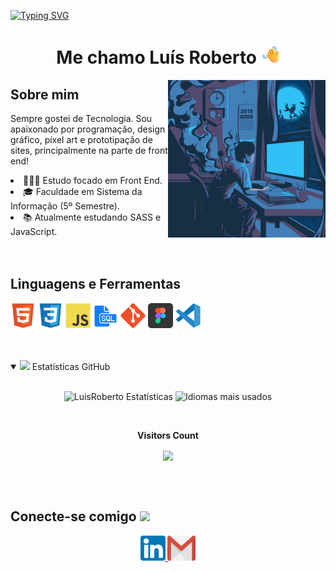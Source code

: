 [![Typing SVG](https://readme-typing-svg.demolab.com?font=Roboto+Mono&weight=700&size=30&pause=1000&color=00D2FF&center=verdadeiro&vCenter=verdadeiro&repeat=verdadeiro&width=450&lines=Ol%C3%A1%2C+Sejam+Bem+vindos(as))](https://git.io/typing-svg)

## <h1 align="center">Me chamo Luís Roberto <img src="assets/emoji-hi.png" width="30px"></h1>
<img align="right" width="50%" src="assets/thumb.jpg">
 
 ## <h2>Sobre mim</h2>
  <p>Sempre gostei de Tecnologia. Sou apaixonado por programação, design gráfico, píxel art e prototipação de sites, principalmente na parte de front end!</p>
  <li> 👨🏻‍💻 Estudo focado em Front End.</li>
  <li> 🎓 Faculdade em Sistema da Informação (5º Semestre).</li>
  <li> 📚️ Atualmente estudando SASS e JavaScript.</li>

  <br>
  <br>

  ## <h2>Linguagens e Ferramentas</h2>
  <code><img width="40" src="assets/HTML.svg"></code> 
  <code><img width="40" src="assets/CSS.svg"></code>
  <code><img width="40" src="assets/JS.svg"></code>
  <code><img width="40" src="assets/sql-logo.png"></code>
  <code><img width="40" src="assets/git.svg"></code>
  <code><img width="40" src="assets/figma-logo.png"></code>
  <code><img width="40" src="assets/vsCode.svg"></code>
  
  <br>
  <br>

<details open="">
<summary>
  <img src="https://media.giphy.com/media/cj87CxfRtrUifF3Ryk/giphy.gif" height="25">
  <span>Estatísticas GitHub</span>
</summary>
<br>


<p align="center">
    <img width="400em" src="https://github-readme-stats.vercel.app/api?username=LuisRobertoAntunes&show_icons=true&theme=gotham&include_all_commits=true&count_private=true" alt="LuisRoberto Estatísticas" />
    <img width="335em" src="https://github-readme-stats.vercel.app/api/top-langs/?username=LuisRobertoAntunes&layout=compact&langs_count=7&theme=gotham" alt="Idiomas mais usados" />
</p>

<div align="center">
  <br><p align="centre"><b>Visitors Count</b></p>  
  <p align="center"><img align="center" src="https://profile-counter.glitch.me/{LuisRobertoAntunes}/count.svg"/></p> 
  <br>
</div>

</details>
<br>

<h2>
  Conecte-se comigo
  <a target="_blank">
    <img src="assets/emoji-aperto-de-mão.png" height="25px">
  </a>
</h2>

<div align="center"> 
  <a href="https://www.linkedin.com/in/lu%C3%ADs-roberto-antunes/" target="_blank">
    <code><img src="assets/linkedIn.png" width="40px"></code>
  </a>
  <a href = "mailto: luisrobertoantunes@gmail.com" target="_blank">
    <code><img src="assets/gmail.png" width="45px" height="40"></code>
  </a>
</div>
